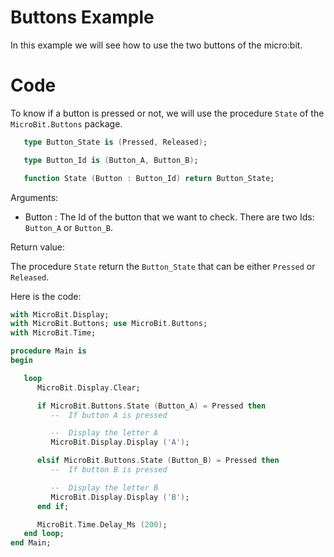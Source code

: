 Buttons Example
===============

In this example we will see how to use the two buttons of the micro:bit.

Code
====

To know if a button is pressed or not, we will use the procedure `State` of the
`MicroBit.Buttons` package.

```ada
   type Button_State is (Pressed, Released);

   type Button_Id is (Button_A, Button_B);

   function State (Button : Button_Id) return Button_State;
```

Arguments:

 - Button : The Id of the button that we want to check. There are two Ids:
            `Button_A` or `Button_B`.

Return value:

The procedure `State` return the `Button_State` that can be either `Pressed` or
`Released`.

Here is the code:
```ada
with MicroBit.Display;
with MicroBit.Buttons; use MicroBit.Buttons;
with MicroBit.Time;

procedure Main is
begin

   loop
      MicroBit.Display.Clear;

      if MicroBit.Buttons.State (Button_A) = Pressed then
         --  If button A is pressed

         --  Display the letter A
         MicroBit.Display.Display ('A');

      elsif MicroBit.Buttons.State (Button_B) = Pressed then
         --  If button B is pressed

         --  Display the letter B
         MicroBit.Display.Display ('B');
      end if;

      MicroBit.Time.Delay_Ms (200);
   end loop;
end Main;
```
